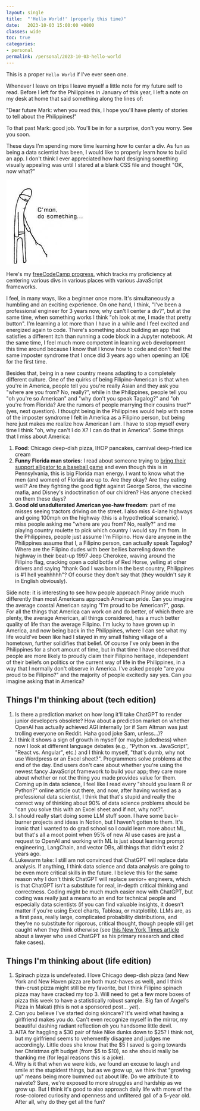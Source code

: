 ```yaml
---
layout: single
title:  "'Hello World!' (properly this time)"
date:   2023-10-03 15:00:00 +0800
classes: wide
toc: true
categories:
- personal
permalink: /personal/2023-10-03-hello-world
---
```

This is a proper `Hello World` if I've ever seen one.

Whenever I leave on trips I leave myself a little note for my future self to read. Before I left for the Philippines in January of this year, I left a note on my desk at home that said something along the lines of:

"Dear future Mark: when you read this, I hope you'll have plenty of stories to tell about the Philippines!"

To that past Mark: good job. You'll be in for a surprise, don't you worry. See you soon.

These days I'm spending more time learning how to center a div. As fun as being a data scientist has been, I would like to properly learn how to build an app. I don't think I ever appreciated how hard designing something visually appealing was until I stared at a blank CSS file and thought "OK, now what?"

![Me looking at CSS](/assets/images/cmon_do_something.jpg "Me staring at the blank CSS file")

Here's my [freeCodeCamp progress](https://www.freecodecamp.org/mt97262), which tracks my proficiency at centering various divs in various places with various JavaScript frameworks.

I feel, in many ways, like a beginner once more. It's simultaneously a humbling and an exciting experience. On one hand, I think, "I've been a professional engineer for 3 years now, why can't I center a div?", but at the same time, when something works I think "oh look at me, I made that pretty button". I'm learning a lot more than I have in a while and I feel excited and energized again to code. There's something about building an app that satisfies a different itch than running a code block in a Jupyter notebook. At the same time, I feel much more competent in learning web development this time around because I know that I know how to code and don't feel the same imposter syndrome that I once did 3 years ago when opening an IDE for the first time.

Besides that, being in a new country means adapting to a completely different culture. One of the quirks of being Filipino-American is that when you're in America, people tell you you're really Asian and they ask you "where are you from? No, really?", while in the Philippines, people tell you "oh you're so American" and "why don't you speak Tagalog?" and "oh you're from Florida? Are the rumors of people marrying their cousins true?" (yes, next question). I thought being in the Philippines would help with some of the imposter syndrome I felt in America as a Filipino person, but being here just makes me realize how American I am. I have to stop myself every time I think "oh, why can't I do X? I can do that in America". Some things that I miss about America:

1. **Food**: Chicago deep-dish pizza, IHOP pancakes, carnival deep-fried ice cream
2. **Funny Florida man stories**: I read about someone trying to [bring their support alligator to a baseball game](https://www.npr.org/2023/09/29/1202615294/wally-emotional-support-alligator-phillies-game) and even though this is in Pennsylvania, this is big Florida man energy. I want to know what the men (and women) of Florida are up to. Are they okay? Are they eating well? Are they fighting the good fight against George Soros, the vaccine mafia, and Disney's indoctrination of our children? Has anyone checked on them these days?
3. **Good old unadulterated American yee-haw freedom**: part of me misses seeing tractors driving on the street. I also miss 4-lane highways and going 100mph on the highway (this is a hypothetical scenario). I miss people asking me "where are you from? No, really?" and me playing country roulette to pick which country I would say I'm from. In the Philippines, people just assume I'm Filipino. How dare anyone in the Philippines assume that I, a Filipino person, can actually speak Tagalog? Where are the Filipino dudes with beer bellies barreling down the highway in their beat-up 1997 Jeep Cherokee, waving around the Filipino flag, cracking open a cold bottle of Red Horse, yelling at other drivers and saying "thank God I was born in the best country, Philippines is #1 hell yeahhhhh"? Of course they don't say that (they wouldn't say it in English obviously).

Side note: it is interesting to see how people approach Pinoy pride much differently than most Americans approach American pride. Can you imagine the average coastal American saying "I'm proud to be American?", *gasp*. For all the things that America can work on and do better, of which there are plenty, the average American, all things considered, has a much better quality of life than the average Filipino. I'm lucky to have grown up in America, and now being back in the Philippines, where I can see what my life would've been like had I stayed in my small fishing village of a hometown, further solidifies that belief. Of course I've only been in the Philippines for a short amount of time, but in that time I have observed that people are more likely to proudly claim their Filipino heritage, independent of their beliefs on politics or the current way of life in the Philippines, in a way that I normally don't observe in America. I've asked people "are you proud to be Filipino?" and the majority of people excitedly say yes. Can you imagine asking that in America?

## Things I'm thinking about (tech edition)

1. Is there a prediction market on how long it'll take ChatGPT to render junior developers obsolete? How about a prediction market on whether OpenAI has actually achieved AGI internally (or if Sam Altman was just trolling everyone on Reddit. Haha good joke Sam, unless...)?
2. I think it shows a sign of growth in myself (or maybe jadedness) when now I look at different language debates (e.g., "Python vs. JavaScript", "React vs. Angular", etc.) and I think to myself, "that's dumb, why not use Wordpress or an Excel sheet?". Programmers solve problems at the end of the day. End users don't care about whether you're using the newest fancy JavaScript framework to build your app; they care more about whether or not the thing you made provides value for them. Coming up in data science, I feel like I read every "should you learn R or Python?" online article out there, and now, after having worked as a professional data scientist, I think that that's stupid and really the correct way of thinking about 90% of data science problems should be "can you solve this with an Excel sheet and if not, why not?".
3. I should really start doing some LLM stuff soon. I have some back-burner projects and ideas in Notion, but I haven't gotten to them. It's ironic that I wanted to do grad school so I could learn more about ML, but that's all a moot point when 95% of new AI use cases are just a request to OpenAI and working with ML is just about learning prompt engineering, LangChain, and vector DBs, all things that didn't exist 2 years ago.
4. Lukewarm take: I still am not convinced that ChatGPT will replace data analysis. If anything, I think data science and data analysis are going to be even more critical skills in the future. I believe this for the same reason why I don't think ChatGPT will replace senior+ engineers, which is that ChatGPT isn't a substitute for real, in-depth critical thinking and correctness. Coding might be much much easier now with ChatGPT, but coding was really just a means to an end for technical people and especially data scientists (if you can find valuable insights, it doesn't matter if you're using Excel charts, Tableau, or matplotlib). LLMs are, as a first pass, really large, complicated probability distributions, and they're no substitute for rigorous, critical thought, though people still get caught when they think otherwise (see [this New York Times article](https://www.nytimes.com/2023/06/08/nyregion/lawyer-chatgpt-sanctions.html) about a lawyer who used ChatGPT as his primary research and cited fake cases).

## Things I'm thinking about (life edition)

1. Spinach pizza is undefeated. I love Chicago deep-dish pizza (and New York and New Haven pizza are both must-haves as well), and I think thin-crust pizza might still be my favorite, but I think Filipino spinach pizza may have cracked my top 3. Will need to get a few more boxes of pizza this week to have a statistically robust sample. Big fan of Angel's Pizza in Makati (this is not a sponsored post... *yet*).
2. Can you believe I've started doing skincare? It's weird what having a girlfriend makes you do. Can't even recognize myself in the mirror, my beautiful dashing radiant reflection oh you handsome little devil.
3. AITA for haggling a $30 pair of fake Nike dunks down to $25? I think not, but my girlfriend seems to vehemently disagree and judges me accordingly. Little does she know that the $5 I saved is going towards her Christmas gift budget (from $5 to $10), so she should really be thanking me (for legal reasons this is a joke).
4. Why is it that when we were kids, we found an excuse to laugh and smile at the stupidest things, but as we grow up, we think that "growing up" means being more bummed out about life. Do we attribute it to naivete? Sure, we're exposed to more struggles and hardship as we grow up. But I think it's good to also approach daily life with more of the rose-colored curiosity and openness and unfiltered gall of a 5-year old. After all, why do they get all the fun?
